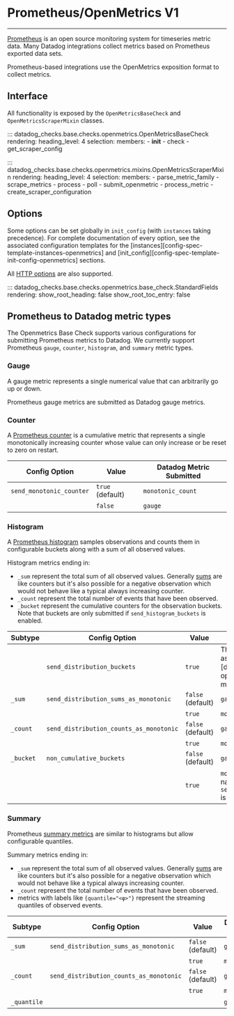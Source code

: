 # Prometheus/OpenMetrics V1

-----

[Prometheus](https://prometheus.io) is an open source monitoring system for timeseries metric data. Many Datadog 
integrations collect metrics based on Prometheus exported data sets.

Prometheus-based integrations use the OpenMetrics exposition format to collect metrics.

## Interface

All functionality is exposed by the `OpenMetricsBaseCheck` and `OpenMetricsScraperMixin` classes.

::: datadog_checks.base.checks.openmetrics.OpenMetricsBaseCheck
    rendering:
      heading_level: 4
    selection:
      members:
        - __init__
        - check
        - get_scraper_config

::: datadog_checks.base.checks.openmetrics.mixins.OpenMetricsScraperMixin
    rendering:
      heading_level: 4
    selection:
      members:
        - parse_metric_family
        - scrape_metrics
        - process
        - poll
        - submit_openmetric
        - process_metric
        - create_scraper_configuration

## Options

Some options can be set globally in `init_config` (with `instances` taking precedence).
For complete documentation of every option, see the associated configuration templates for the
[instances][config-spec-template-instances-openmetrics] and [init_config][config-spec-template-init-config-openmetrics] sections.

All [HTTP options](http.md#options) are also supported.


::: datadog_checks.base.checks.openmetrics.base_check.StandardFields
    rendering:
      show_root_heading: false
      show_root_toc_entry: false

## Prometheus to Datadog metric types

The Openmetrics Base Check supports various configurations for submitting Prometheus metrics to Datadog.
We currently support Prometheus `gauge`, `counter`, `histogram`, and `summary` metric types.

### Gauge
A gauge metric represents a single numerical value that can arbitrarily go up or down.

Prometheus gauge metrics are submitted as Datadog gauge metrics.

### Counter

A [Prometheus counter](https://prometheus.io/docs/concepts/metric_types/#counter) is a cumulative metric that represents 
a single monotonically increasing counter whose value can only increase or be reset to zero on restart.

| Config Option | Value | Datadog Metric Submitted |
| ------------- | ----- | ------------------------ |
| `send_monotonic_counter` | `true` (default)| `monotonic_count` |
| &nbsp; | `false` | `gauge` |

### Histogram

A [Prometheus histogram](https://prometheus.io/docs/concepts/metric_types/#histogram) samples observations and counts 
them in configurable buckets along with a sum of all observed values.

Histogram metrics ending in:

- `_sum` represent the total sum of all observed values. Generally [sums](https://prometheus.io/docs/practices/histograms/#count-and-sum-of-observations)
 are like counters but it's also possible for a negative observation which would not behave like a typical always increasing counter.
- `_count` represent the total number of events that have been observed.
- `_bucket` represent the cumulative counters for the observation buckets. Note that buckets are only submitted if `send_histogram_buckets` is enabled.


| Subtype | Config Option | Value | Datadog Metric Submitted |
| ------- | ------------- | ----- | ------------------------ |
| &nbsp; | `send_distribution_buckets` | `true` | The entire histogram can be submitted as a single [distribution metric][datadog-distribution-metrics]. If the option is enabled, none of the subtype metrics will be submitted.
| `_sum` | `send_distribution_sums_as_monotonic` | `false` (default) | `gauge` |
| &nbsp; | &nbsp; | `true` | `monotonic_count` |
| `_count` | `send_distribution_counts_as_monotonic` | `false` (default) | `gauge` |
| &nbsp; | &nbsp; | `true` | `monotonic_count` |
| `_bucket` | `non_cumulative_buckets` | `false` (default) | `gauge` |
| &nbsp; | &nbsp; | `true` | `monotonic_count` under `.count` metric name if `send_distribution_counts_as_monotonic` is enabled. Otherwise, `gauge`. |


### Summary
Prometheus [summary metrics](https://prometheus.io/docs/concepts/metric_types/#summary) are similar to histograms but allow configurable quantiles.

Summary metrics ending in:

- `_sum` represent the total sum of all observed values. Generally [sums](https://prometheus.io/docs/practices/histograms/#count-and-sum-of-observations)
 are like counters but it's also possible for a negative observation which would not behave like a typical always increasing counter.
- `_count` represent the total number of events that have been observed.
-  metrics with labels like `{quantile="<φ>"}` represent the streaming quantiles of observed events.

| Subtype | Config Option | Value | Datadog Metric Submitted |
| ------- | ------------- | ----- | ------------------------ |
| `_sum` | `send_distribution_sums_as_monotonic` | `false` (default) |`gauge` |
| &nbsp; | &nbsp; | `true` | `monotonic_count` |
| `_count` | `send_distribution_counts_as_monotonic` | `false` (default) | `gauge` |
| &nbsp; | &nbsp; | `true` | `monotonic_count` |
| `_quantile` | &nbsp; | &nbsp; | `gauge` |

